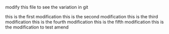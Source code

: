 modify this file to see the variation in git

this is the first modification
this is the second modification
this is the third modification
this is the fourth modification
this is the fifth modification
this is the modification to test amend


